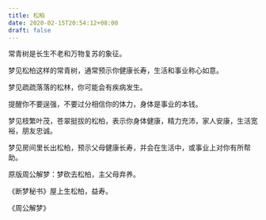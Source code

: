 ```yaml
---
title: 松柏
date: 2020-02-15T20:54:12+08:00
draft: false
---
```


常青树是长生不老和万物复苏的象征。

梦见松柏这样的常青树，通常预示你健康长寿，生活和事业称心如意。

梦见疏疏落落的松林，你可能会有疾病发生。

提醒你不要逞强，不要过分相信你的体力，身体是事业的本钱。

梦见枝繁叶茂，苍翠挺拔的松柏，表示你身体健康，精力充沛，家人安康，生活宽裕，朋友忠诚。

梦见房间里长出松柏，预示父母健康长寿，并会在生活中，或事业上对你有所帮助。

原版周公解梦：梦砍去松柏，主父母弃养。

《断梦秘书》屋上生松柏，益寿。

《周公解梦》